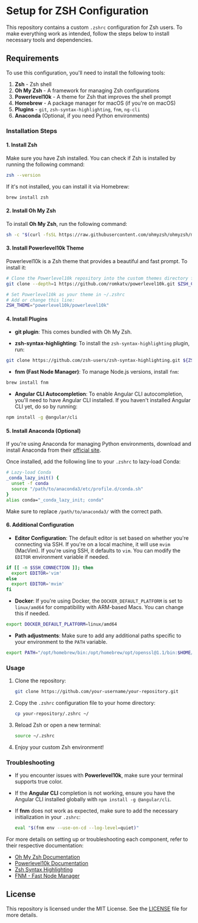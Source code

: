 # Setup for ZSH Configuration

This repository contains a custom `.zshrc` configuration for Zsh users. To make everything work as intended, follow the steps below to install necessary tools and dependencies.

## Requirements

To use this configuration, you'll need to install the following tools:

1. **Zsh** - Zsh shell
2. **Oh My Zsh** - A framework for managing Zsh configurations
3. **Powerlevel10k** - A theme for Zsh that improves the shell prompt
4. **Homebrew** - A package manager for macOS (if you're on macOS)
5. **Plugins** - `git`, `zsh-syntax-highlighting`, `fnm`, `ng-cli`
6. **Anaconda** (Optional, if you need Python environments)

### Installation Steps

#### 1. Install Zsh
Make sure you have Zsh installed. You can check if Zsh is installed by running the following command:

```bash
zsh --version
```

If it's not installed, you can install it via Homebrew:

```bash
brew install zsh
```

#### 2. Install Oh My Zsh

To install **Oh My Zsh**, run the following command:

```bash
sh -c "$(curl -fsSL https://raw.githubusercontent.com/ohmyzsh/ohmyzsh/master/tools/install.sh)"
```

#### 3. Install Powerlevel10k Theme

Powerlevel10k is a Zsh theme that provides a beautiful and fast prompt. To install it:

```bash
# Clone the Powerlevel10k repository into the custom themes directory for Oh My Zsh
git clone --depth=1 https://github.com/romkatv/powerlevel10k.git $ZSH_CUSTOM/themes/powerlevel10k

# Set Powerlevel10k as your theme in ~/.zshrc
# Add or change this line:
ZSH_THEME="powerlevel10k/powerlevel10k"
```

#### 4. Install Plugins

- **git plugin**: This comes bundled with Oh My Zsh.
  
- **zsh-syntax-highlighting**: To install the `zsh-syntax-highlighting` plugin, run:

```bash
git clone https://github.com/zsh-users/zsh-syntax-highlighting.git ${ZSH_CUSTOM:-~/.oh-my-zsh/custom}/plugins/zsh-syntax-highlighting
```

- **fnm (Fast Node Manager)**: To manage Node.js versions, install `fnm`:

```bash
brew install fnm
```

- **Angular CLI Autocompletion**: To enable Angular CLI autocompletion, you'll need to have Angular CLI installed. If you haven't installed Angular CLI yet, do so by running:

```bash
npm install -g @angular/cli
```

#### 5. Install Anaconda (Optional)

If you're using Anaconda for managing Python environments, download and install Anaconda from their [official site](https://www.anaconda.com/products/individual).

Once installed, add the following line to your `.zshrc` to lazy-load Conda:

```bash
# Lazy-load Conda
_conda_lazy_init() {
  unset -f conda
  source "/path/to/anaconda3/etc/profile.d/conda.sh"
}
alias conda="_conda_lazy_init; conda"
```

Make sure to replace `/path/to/anaconda3/` with the correct path.

#### 6. Additional Configuration

- **Editor Configuration**: The default editor is set based on whether you're connecting via SSH. If you're on a local machine, it will use `mvim` (MacVim). If you're using SSH, it defaults to `vim`. You can modify the `EDITOR` environment variable if needed.

```bash
if [[ -n $SSH_CONNECTION ]]; then
  export EDITOR='vim'
else
  export EDITOR='mvim'
fi
```

- **Docker**: If you're using Docker, the `DOCKER_DEFAULT_PLATFORM` is set to `linux/amd64` for compatibility with ARM-based Macs. You can change this if needed.

```bash
export DOCKER_DEFAULT_PLATFORM=linux/amd64
```

- **Path adjustments**: Make sure to add any additional paths specific to your environment to the `PATH` variable.

```bash
export PATH="/opt/homebrew/bin:/opt/homebrew/opt/openssl@1.1/bin:$HOME/.cargo/bin:$HOME/bin:$PATH"
```

### Usage

1. Clone the repository:
   
   ```bash
   git clone https://github.com/your-username/your-repository.git
   ```

2. Copy the `.zshrc` configuration file to your home directory:

   ```bash
   cp your-repository/.zshrc ~/
   ```

3. Reload Zsh or open a new terminal:

   ```bash
   source ~/.zshrc
   ```

4. Enjoy your custom Zsh environment!

### Troubleshooting

- If you encounter issues with **Powerlevel10k**, make sure your terminal supports true color.
- If the **Angular CLI** completion is not working, ensure you have the Angular CLI installed globally with `npm install -g @angular/cli`.
- If **fnm** does not work as expected, make sure to add the necessary initialization in your `.zshrc`:

   ```bash
   eval "$(fnm env --use-on-cd --log-level=quiet)"
   ```

For more details on setting up or troubleshooting each component, refer to their respective documentation:

- [Oh My Zsh Documentation](https://github.com/ohmyzsh/ohmyzsh/wiki)
- [Powerlevel10k Documentation](https://github.com/romkatv/powerlevel10k)
- [Zsh Syntax Highlighting](https://github.com/zsh-users/zsh-syntax-highlighting)
- [FNM - Fast Node Manager](https://github.com/Schniz/fnm)

## License

This repository is licensed under the MIT License. See the [LICENSE](LICENSE) file for more details.
